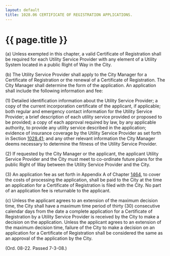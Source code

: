```yaml
---
layout: default 
title: 1028.06 CERTIFICATE OF REGISTRATION APPLICATIONS.
---
```


{{ page.title }}
================

​(a) Unless exempted in this chapter, a valid Certificate of
Registration shall be required for each Utility Service Provider with
any element of a Utility System located in a public Right of Way in the
City.

​(b) The Utility Service Provider shall apply to the City Manager for a
Certificate of Registration or the renewal of a Certificate of
Registration. The City Manager shall determine the form of the
application. An application shall include the following information and
fee:

​(1) Detailed identification information about the Utility Service
Provider; a copy of the current incorporation certificate of the
applicant, if applicable; both regular and emergency contact information
for the Utility Service Provider; a brief description of each utility
service provided or proposed to be provided; a copy of each approval
required by law, by any applicable authority, to provide any utility
service described in the application; evidence of insurance coverage by
the Utility Service Provider as set forth in Section
[1028.41;](424dfadd.html) and any other relevant information the City
Manager deems necessary to determine the fitness of the Utility Service
Provider.

​(2) If requested by the City Manager or the applicant, the applicant
Utility Service Provider and the City must meet to co-ordinate future
plans for the public Right of Way between the Utility Service Provider
and the City.

​(3) An application fee as set forth in Appendix A of Chapter
[1464](58d37b9c.html), to cover the costs of processing the application,
shall be paid to the City at the time an application for a Certificate
of Registration is filed with the City. No part of an application fee is
returnable to the applicant.

​(c) Unless the applicant agrees to an extension of the maximum decision
time, the City shall have a maximum time period of thirty (30)
consecutive calendar days from the date a complete application for a
Certificate of Registration by a Utility Service Provider is received by
the City to make a decision on the application. Unless the applicant
agrees to an extension of the maximum decision time, failure of the City
to make a decision on an application for a Certificate of Registration
shall be considered the same as an approval of the application by the
City.

(Ord. 08-22. Passed 7-3-08.)
